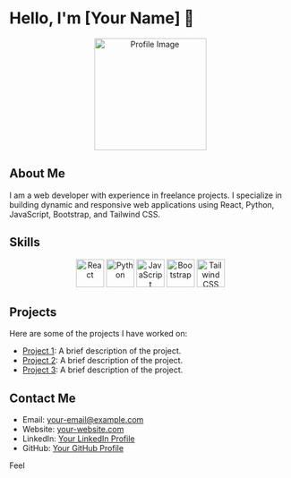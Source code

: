 # Hello, I'm [Your Name] 👋

<div align="center">
  <img src="path-to-your-image" alt="Profile Image" width="200" height="200">
</div>

## About Me
I am a web developer with experience in freelance projects. I specialize in building dynamic and responsive web applications using React, Python, JavaScript, Bootstrap, and Tailwind CSS.

## Skills
<div align="center">
  <img src="react-icon" alt="React" width="50" height="50">
  <img src="python-icon" alt="Python" width="50" height="50">
  <img src="javascript-icon" alt="JavaScript" width="50" height="50">
  <img src="bootstrap-icon" alt="Bootstrap" width="50" height="50">
  <img src="tailwind-css-icon" alt="Tailwind CSS" width="50" height="50">
</div>

## Projects
Here are some of the projects I have worked on:

- [Project 1](link-to-project-1): A brief description of the project.
- [Project 2](link-to-project-2): A brief description of the project.
- [Project 3](link-to-project-3): A brief description of the project.

## Contact Me
- Email: [your-email@example.com](mailto:your-email@example.com)
- Website: [your-website.com](https://your-website.com)
- LinkedIn: [Your LinkedIn Profile](https://www.linkedin.com/in/your-linkedin-profile)
- GitHub: [Your GitHub Profile](https://github.com/your-github-profile)

Feel
